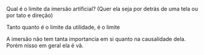 Qual é o limite da imersão artificial? (Quer ela seja por detrás de uma tela ou por tato e direção)

Tanto quanto é o limite da utilidade, é o limite 

A imersão não tem tanta importancia em si quanto na causalidade dela. Porém nisso em geral ela é vã.